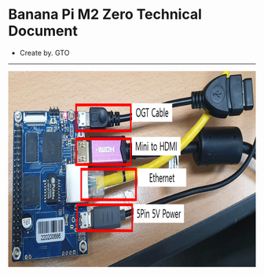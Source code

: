Banana Pi M2 Zero Technical Document
===================================
- Create by. GTO
------------

<img src="image/bpi_p2_zero_set.png" height="400" alt="Screenshot"/> 